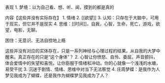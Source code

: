 表现
	1. 梦境：以为自己看、想、听、闻，摸到的都是真的

内容【这些并没有实际存在】
	1. 情绪
	2. [[欲望]] 
	3. 认知：只存在于大脑中，可用于现实，但它并不是现实
	4. 思维：[[时间]]，自我，心智，生命，死亡，游戏，欲望，电影，无聊。

困住：无意识、无法自控地上瘾

这些并没有对应的实体存在，只是一系列神经与心理过程的结果。从自我的大梦中醒来。真正存在的只是“这个身体”？
	2. 心智让你愤怒、自怜、委屈，声音颤抖，体会爱情中的失望和喜悦。让你臣服于情绪和冲动。你的心就像一个浅浅的水塘，易受干扰
	3. 沉迷于剧情、情绪、思维中对当下无法察觉
	4. 庄周梦蝶：是我作为人梦见我成为了蝴蝶，还是我作为蝴蝶梦见我成为了人？